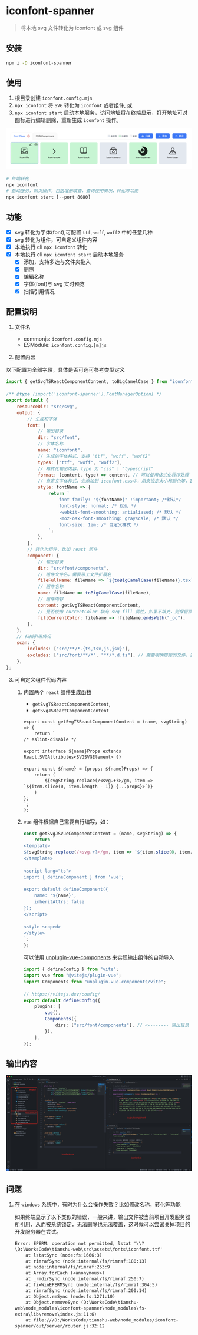 # iconfont-spanner

> 将本地 svg 文件转化为 iconfont 或 svg 组件

## 安装

```sh
npm i -D iconfont-spanner
```

## 使用

1. 根目录创建 `iconfont.config.mjs`
2. `npx iconfont` 将 `SVG` 转化为 `iconfont` 或者组件, 或
3. `npx iconfont start` 启动本地服务，访问地址将在终端显示，打开地址可对图标进行编辑删除，重新生成 `iconfont` 操作。

![alt text](spanner.png)

```sh
# 终端转化
npx iconfont
# 启动服务，网页操作，包括增删改查，查询使用情况，转化等功能
npx iconfont start [--port 8080]
```

## 功能

-   [x] svg 转化为字体(font),可配置 `ttf`, `woff`, `woff2` 中的任意几种
-   [x] svg 转化为组件，可自定义组件内容
-   [x] 本地执行 cli `npx iconfont` 转化
-   [x] 本地执行 cli `npx iconfont start` 启动本地服务
    -   [x] 添加，支持多选与文件夹拖入
    -   [x] 删除
    -   [x] 编辑名称
    -   [x] 字体(font)与 svg 实时预览
    -   [x] 扫描引用情况

## 配置说明

1. 文件名

    - commonjs: `iconfont.config.mjs`
    - ESModule: `iconfont.config.[m]js`

2. 配置内容

以下配置为全部字段，具体是否可选可参考类型定义

```javascript
import { getSvgTSReactComponentContent, toBigCamelCase } from "iconfont-spanner";

/** @type {import('iconfont-spanner').FontManagerOption} */
export default {
    resourceDir: "src/svg",
    output: {
        // 生成和字体
        font: {
            // 输出目录
            dir: "src/font",
            // 字体名称
            name: "iconfont",
            // 生成的字体格式，支持 "ttf", "woff", "woff2"
            types: ["ttf", "woff", "woff2"],
            // 格式化输出内容，type 为 "css" | "typescript"
            format: (content, type) => content, // 可以使用格式化程序处理 content
            // 自定义字体样式，会添加到 iconfont.css中，用来设定大小和颜色等，1em为继承父级的font-size
            style: fontName => {
                return `
                    font-family: "${fontName}" !important; /*默认*/
                    font-style: normal; /* 默认 */
                    -webkit-font-smoothing: antialiased; /* 默认 */
                    -moz-osx-font-smoothing: grayscale; /* 默认 */
                    font-size: 1em; /* 自定义样式 */
                `;
            },
        },
        // 转化为组件，比如 react 组件
        component: {
            // 输出目录
            dir: "src/font/components",
            // 组件文件名，需要带上文件扩展名
            fileFullName: fileName => `${toBigCamelCase(fileName)}.tsx`,
            // 组件名称
            name: fileName => toBigCamelCase(fileName),
            // 组件内容
            content: getSvgTSReactComponentContent,
            // 是否使用 currentColor 填充 svg fill 属性，如果不填充，则保留原色，可以用来实现彩色图标
            fillCurrentColor: fileName => !fileName.endsWith("_oc"),
        },
    },
    // 扫描引用情况
    scan: {
        includes: ["src/**/*.{ts,tsx,js,jsx}"],
        excludes: ["src/font/**/*", "**/*.d.ts"], // 需要明确排除的文件，这会影响到扫描结果
    },
};
```

3. 可自定义组件代码内容

    1. 内置两个 `react` 组件生成函数

        - `getSvgTSReactComponentContent`,
        - `getSvgJSReactComponentContent`

        ```tsx
        export const getSvgTSReactComponentContent = (name, svgString) => {
            return `
        /* eslint-disable */
        
        export interface ${name}Props extends React.SVGAttributes<SVGSVGElement> {}
        
        export const ${name} = (props: ${name}Props) => {
            return (
                ${svgString.replace(/<svg.+?>/gm, item => `${item.slice(0, item.length - 1)} {...props}>`)}
            )
        };
        `;
        };
        ```

    2. `vue` 组件根据自己需要自行编写，如：

        ```js
        const getSvgJSVueComponentContent = (name, svgString) => {
            return `
        <template>
        ${svgString.replace(/<svg.+?>/gm, item => `${item.slice(0, item.length - 1)} v-bind="$attrs">`)}
        </template>
        
        <script lang="ts">
        import { defineComponent } from 'vue';
        
        export default defineComponent({
            name: '${name}',
            inheritAttrs: false
        });
        </script>
        
        <style scoped>
        </style>
        `;
        };
        ```

        可以使用 [unplugin-vue-components](https://www.npmjs.com/package/unplugin-vue-components) 来实现输出组件的自动导入

        ```ts
        import { defineConfig } from "vite";
        import vue from "@vitejs/plugin-vue";
        import Components from "unplugin-vue-components/vite";

        // https://vitejs.dev/config/
        export default defineConfig({
            plugins: [
                vue(),
                Components({
                    dirs: ["src/font/components"], // <-------- 输出目录
                }),
            ],
        });
        ```

## 输出内容

![alt text](output.jpg)

## 问题

1. 在 `windows` 系统中，有时为什么会操作失败？比如修改名称，转化等功能

    如果终端显示了以下类似的错误，一般来讲，输出文件被当前项目开发服务器所引用，从而被系统锁定，无法删除也无法覆盖，这时候可以尝试关掉项目的开发服务器在尝试。

    ```log
    Error: EPERM: operation not permitted, lstat '\\?\D:\WorksCode\tianshu-web\src\assets\fonts\iconfont.ttf'
        at lstatSync (node:fs:1666:3)
        at rimrafSync (node:internal/fs/rimraf:180:13)
        at node:internal/fs/rimraf:253:9
        at Array.forEach (<anonymous>)
        at _rmdirSync (node:internal/fs/rimraf:250:7)
        at fixWinEPERMSync (node:internal/fs/rimraf:304:5)
        at rimrafSync (node:internal/fs/rimraf:200:14)
        at Object.rmSync (node:fs:1271:10)
        at Object.removeSync (D:\WorksCode\tianshu-web\node_modules\iconfont-spanner\node_modules\fs-extra\lib\remove\index.js:11:6)
        at file:///D:/WorksCode/tianshu-web/node_modules/iconfont-spanner/out/server/router.js:32:12

    ```
